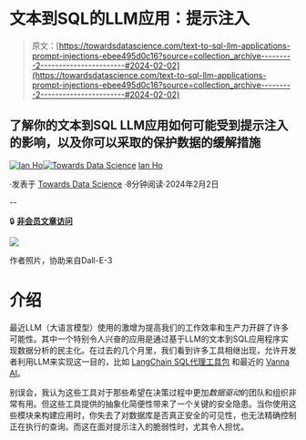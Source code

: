 # 文本到SQL的LLM应用：提示注入

> 原文：[https://towardsdatascience.com/text-to-sql-llm-applications-prompt-injections-ebee495d0c16?source=collection_archive---------2-----------------------#2024-02-02](https://towardsdatascience.com/text-to-sql-llm-applications-prompt-injections-ebee495d0c16?source=collection_archive---------2-----------------------#2024-02-02)

## 了解你的文本到SQL LLM应用如何可能受到提示注入的影响，以及你可以采取的保护数据的缓解措施

[](https://ianhojy.medium.com/?source=post_page---byline--ebee495d0c16--------------------------------)[![Ian Ho](../Images/1b56c25ee3bedfb5c7369d4bfc93aa91.png)](https://ianhojy.medium.com/?source=post_page---byline--ebee495d0c16--------------------------------)[](https://towardsdatascience.com/?source=post_page---byline--ebee495d0c16--------------------------------)[![Towards Data Science](../Images/a6ff2676ffcc0c7aad8aaf1d79379785.png)](https://towardsdatascience.com/?source=post_page---byline--ebee495d0c16--------------------------------) [Ian Ho](https://ianhojy.medium.com/?source=post_page---byline--ebee495d0c16--------------------------------)

·发表于 [Towards Data Science](https://towardsdatascience.com/?source=post_page---byline--ebee495d0c16--------------------------------) ·8分钟阅读·2024年2月2日

--

🔒 [**非会员文章访问**](https://medium.com/towards-data-science/text-to-sql-llm-applications-prompt-injections-ebee495d0c16?sk=b314e7e23087126171c1e51cde02a640)

![](../Images/8a2bb45c40409805973aff1fda6f2522.png)

作者照片，协助来自Dall-E-3

# 介绍

最近LLM（大语言模型）使用的激增为提高我们的工作效率和生产力开辟了许多可能性。其中一个特别令人兴奋的应用是通过基于LLM的文本到SQL应用程序实现数据分析的民主化。在过去的几个月里，我们看到许多工具相继出现，允许开发者利用LLM来实现这一目的，比如 [LangChain SQL代理工具包](https://python.langchain.com/docs/integrations/toolkits/sql_database) 和最近的 [Vanna AI](https://vanna.ai/)。

别误会，我认为这些工具对于那些希望在决策过程中更加*数据驱动*的团队和组织非常有用。但这些工具提供的抽象化简便性带来了一个关键的安全隐患。当你使用这些模块来构建应用时，你失去了对数据库是否真正安全的可见性，也无法精确控制正在执行的查询。而这在面对提示注入的脆弱性时，尤其令人担忧。
